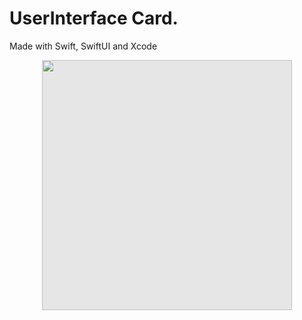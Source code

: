 # UserInterface Card. 

Made with Swift, SwiftUI and Xcode

<img style="display: block;-webkit-user-select: none;margin: auto;cursor: zoom-in;background-color: hsl(0, 0%, 90%);transition: background-color 300ms;" src="https://user-images.githubusercontent.com/107211461/270187640-d1c77c4f-1bff-4acc-895a-b135e02d1826.png" width="400">

